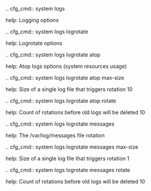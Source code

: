 .. cfg_cmd:: system logs

help: Logging options

.. cfg_cmd:: system logs logrotate

help: Logrotate options

.. cfg_cmd:: system logs logrotate atop

help: Atop logs options (system resources usage)

.. cfg_cmd:: system logs logrotate atop max-size

help: Size of a single log file that triggers rotation
10


.. cfg_cmd:: system logs logrotate atop rotate

help: Count of rotations before old logs will be deleted
10


.. cfg_cmd:: system logs logrotate messages

help: The /var/log/messages file rotation

.. cfg_cmd:: system logs logrotate messages max-size

help: Size of a single log file that triggers rotation
1


.. cfg_cmd:: system logs logrotate messages rotate

help: Count of rotations before old logs will be deleted
10


